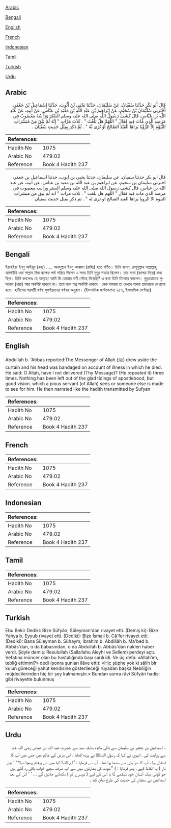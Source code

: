 [Arabic](#arabic)

[Bengali](#bengali)

[English](#english)

[French](#french)

[Indonesian](#indonesian)

[Tamil](#tamil)

[Turkish](#turkish)

[Urdu](#urdu)

## Arabic


<div dir="rtl" lang="ar" style={{fontSize:'larger',backgroundColor:'#f8f9fa',padding:20}}>
قَالَ أَبُو بَكْرٍ حَدَّثَنَا سُفْيَانُ، عَنْ سُلَيْمَانَ، حَدَّثَنَا يَحْيَى بْنُ أَيُّوبَ، حَدَّثَنَا إِسْمَاعِيلُ بْنُ جَعْفَرٍ، أَخْبَرَنِي سُلَيْمَانُ بْنُ سُحَيْمٍ، عَنْ إِبْرَاهِيمَ بْنِ عَبْدِ اللَّهِ بْنِ مَعْبَدِ بْنِ عَبَّاسٍ، عَنْ أَبِيهِ، عَنْ عَبْدِ اللَّهِ بْنِ عَبَّاسٍ، قَالَ كَشَفَ رَسُولُ اللَّهِ صلى الله عليه وسلم السِّتْرَ وَرَأْسُهُ مَعْصُوبٌ فِي مَرَضِهِ الَّذِي مَاتَ فِيهِ فَقَالَ ‏"‏ اللَّهُمَّ هَلْ بَلَّغْتُ ‏"‏ ‏.‏ ثَلاَثَ مَرَّاتٍ ‏"‏ إِنَّهُ لَمْ يَبْقَ مِنْ مُبَشِّرَاتِ النُّبُوَّةِ إِلاَّ الرُّؤْيَا يَرَاهَا الْعَبْدُ الصَّالِحُ أَوْ تُرَى لَهُ ‏"‏ ‏.‏ ثُمَّ ذَكَرَ بِمِثْلِ حَدِيثِ سُفْيَانَ ‏.‏
</div>
<div style={{backgroundColor:'#f8f9fa',padding:20, marginBottom: 10}}><table> <thead> <tr> <th>References:</th> <th></th> </tr> </thead> <tbody><tr><td>Hadith No</td><td>1075</td></tr><tr><td>Arabic No</td><td>479.02</td></tr><tr><td>Reference</td><td>Book 4 Hadith 237</td></tr></tbody></table></div>


<div dir="rtl" lang="ar" style={{fontSize:'larger',backgroundColor:'#f8f9fa',padding:20}}>
قال ابو بكر حدثنا سفيان، عن سليمان، حدثنا يحيى بن ايوب، حدثنا اسماعيل بن جعفر، اخبرني سليمان بن سحيم، عن ابراهيم بن عبد الله بن معبد بن عباس، عن ابيه، عن عبد الله بن عباس، قال كشف رسول الله صلى الله عليه وسلم الستر وراسه معصوب في مرضه الذي مات فيه فقال " اللهم هل بلغت " . ثلاث مرات " انه لم يبق من مبشرات النبوة الا الرويا يراها العبد الصالح او ترى له " . ثم ذكر بمثل حديث سفيان
</div>
<div style={{backgroundColor:'#f8f9fa',padding:20, marginBottom: 10}}><table> <thead> <tr> <th>References:</th> <th></th> </tr> </thead> <tbody><tr><td>Hadith No</td><td>1075</td></tr><tr><td>Arabic No</td><td>479.02</td></tr><tr><td>Reference</td><td>Book 4 Hadith 237</td></tr></tbody></table></div>

## Bengali


<div dir="ltr" lang="bn" style={{fontSize:'larger',backgroundColor:'#f8f9fa',padding:20}}>
ইয়াহইয়া ইবনু আইয়ূব (রহঃ) ..... আবদুল্লাহ ইবনু আব্বাস (রাযিঃ) হতে বর্ণিত। তিনি বলেন, রাসূলুল্লাহ সাল্লাল্লাহু আলাইহি ওয়া সাল্লাম নিজ কক্ষের পর্দা সরিয়ে দিলেন এ সময় তিনি মৃত্যু শয্যায় ছিলেন। তার মাথা (কাপড় দিয়ে) বাধা ছিল। তিনি বললেনঃ হে আল্লাহ! আমি কি তোমার বাণী পৌছে দিয়েছি? এ কথা তিনি তিনবার বললেন। নুবুওয়াতের সুসংবাদ (ধারা) আর অবশিষ্ট থাকবে না। তবে ভাল স্বপ্ন অবশিষ্ট থাকবে। নেক বান্দারা তা দেখবে অথবা তাদেরকে দেখানো হবে। হাদীসের পরবর্তী বর্ণনা সুফইয়ানের বর্ণনার অনুরূপ। (ইসলামিক ফাউন্ডেশনঃ ৯৫৭, ইসলামিক সেন্টারঃ)
</div>
<div style={{backgroundColor:'#f8f9fa',padding:20, marginBottom: 10}}><table> <thead> <tr> <th>References:</th> <th></th> </tr> </thead> <tbody><tr><td>Hadith No</td><td>1075</td></tr><tr><td>Arabic No</td><td>479.02</td></tr><tr><td>Reference</td><td>Book 4 Hadith 237</td></tr></tbody></table></div>

## English


<div dir="ltr" lang="en" style={{fontSize:'larger',backgroundColor:'#f8f9fa',padding:20}}>
Abdullah b. 'Abbas reported:The Messenger of Allah (ﷺ) drew aside the curtain and his head was bandaged on account of illness in which he died. He said: O Allah, have I not delivered (Thy Message)? (He repeated it) three times. Nothing has been left out of the glad tidings of apostlebood, but good vision. which a pious servant (of Allah) sees or someone else is made to see for him. He then narrated like the hadith transmitted by Sufyan
</div>
<div style={{backgroundColor:'#f8f9fa',padding:20, marginBottom: 10}}><table> <thead> <tr> <th>References:</th> <th></th> </tr> </thead> <tbody><tr><td>Hadith No</td><td>1075</td></tr><tr><td>Arabic No</td><td>479.02</td></tr><tr><td>Reference</td><td>Book 4 Hadith 237</td></tr></tbody></table></div>

## French


<div dir="ltr" lang="fr" style={{fontSize:'larger',backgroundColor:'#f8f9fa',padding:20}}>

</div>
<div style={{backgroundColor:'#f8f9fa',padding:20, marginBottom: 10}}><table> <thead> <tr> <th>References:</th> <th></th> </tr> </thead> <tbody><tr><td>Hadith No</td><td>1075</td></tr><tr><td>Arabic No</td><td>479.02</td></tr><tr><td>Reference</td><td>Book 4 Hadith 237</td></tr></tbody></table></div>

## Indonesian


<div dir="ltr" lang="id" style={{fontSize:'larger',backgroundColor:'#f8f9fa',padding:20}}>

</div>
<div style={{backgroundColor:'#f8f9fa',padding:20, marginBottom: 10}}><table> <thead> <tr> <th>References:</th> <th></th> </tr> </thead> <tbody><tr><td>Hadith No</td><td>1075</td></tr><tr><td>Arabic No</td><td>479.02</td></tr><tr><td>Reference</td><td>Book 4 Hadith 237</td></tr></tbody></table></div>

## Tamil


<div dir="ltr" lang="ta" style={{fontSize:'larger',backgroundColor:'#f8f9fa',padding:20}}>

</div>
<div style={{backgroundColor:'#f8f9fa',padding:20, marginBottom: 10}}><table> <thead> <tr> <th>References:</th> <th></th> </tr> </thead> <tbody><tr><td>Hadith No</td><td>1075</td></tr><tr><td>Arabic No</td><td>479.02</td></tr><tr><td>Reference</td><td>Book 4 Hadith 237</td></tr></tbody></table></div>

## Turkish


<div dir="ltr" lang="tr" style={{fontSize:'larger',backgroundColor:'#f8f9fa',padding:20}}>
Ebu Bekir Dediki: Bize Süfyân, Süleyman'dan rivayet etti. (Demiş ki): Bize Yahya b. Eyyub rivayet etti. (Dediki): Bize İsmail b. Câ'fer rivayet etti. (Dediki): Bana Süleyman b. Sühaym, İbrahim b. Abdillâh b. Ma'bed b. Abbâs'dan, o da babasından, o da Abdullah b. Abbâs'dan naklen haber verdi. Şöyle demiş: Resulullah (Sallallahu Aleyhi ve Sellem) perdeyi açtı. Vefatına müncer olan bu hastalığında başı sarılı idi. Ve üç defa: «Allah'ım, tebliğ ettimmi?» dedi (sonra şunları ilâve etti): «Hiç şüphe yok ki sâlih bir kulun göreceği yahut kendisine gösterileceği rüyadan başka Nebiliğin müjdecilerinden hiç bir şey kalmamıştır.» Bundan sonra râvî Süfyân hadîsi gibi rivayette bulunmuş
</div>
<div style={{backgroundColor:'#f8f9fa',padding:20, marginBottom: 10}}><table> <thead> <tr> <th>References:</th> <th></th> </tr> </thead> <tbody><tr><td>Hadith No</td><td>1075</td></tr><tr><td>Arabic No</td><td>479.02</td></tr><tr><td>Reference</td><td>Book 4 Hadith 237</td></tr></tbody></table></div>

## Urdu


<div dir="rtl" lang="ur" style={{fontSize:'larger',backgroundColor:'#f8f9fa',padding:20}}>
۔ اسماعیل بن جعفر نے سلیمان سے باقی ماندہ سابقہ سند سے حضرت عبد اللہ بن عباس ‌رضی ‌اللہ ‌عنہ ‌ ‌ سے روایت کی ، انہوں نے کہا کہ رسول اللہﷺ نے پردہ اٹھایا ، اس مرض کے عالم میں جس میں آپ کا انتقال ہوا ، آپ کا سر پٹی سے بندھا ہوا تھا ، آپ نے فرمایا : ’’اے اللہ! کیا میں نے پیغام پہنچا دیا؟ ‘ ‘ تین بار ( یہ الفاظ کہے ، پھر فرمایا : ) ’’نبوت کی بشارتوں میں سے اب صرف سچے خواب باقی رہ گئے ہیں جو کوئی نیک انسان خود دیکھے گا یا اس کے لیے ( دوسرے کو ) دکھائے جائیں گے ... ‘ ‘ اس کے بعد اسماعیل نے سفیان کی حدیث کی طرح بیان کیا ۔
</div>
<div style={{backgroundColor:'#f8f9fa',padding:20, marginBottom: 10}}><table> <thead> <tr> <th>References:</th> <th></th> </tr> </thead> <tbody><tr><td>Hadith No</td><td>1075</td></tr><tr><td>Arabic No</td><td>479.02</td></tr><tr><td>Reference</td><td>Book 4 Hadith 237</td></tr></tbody></table></div>